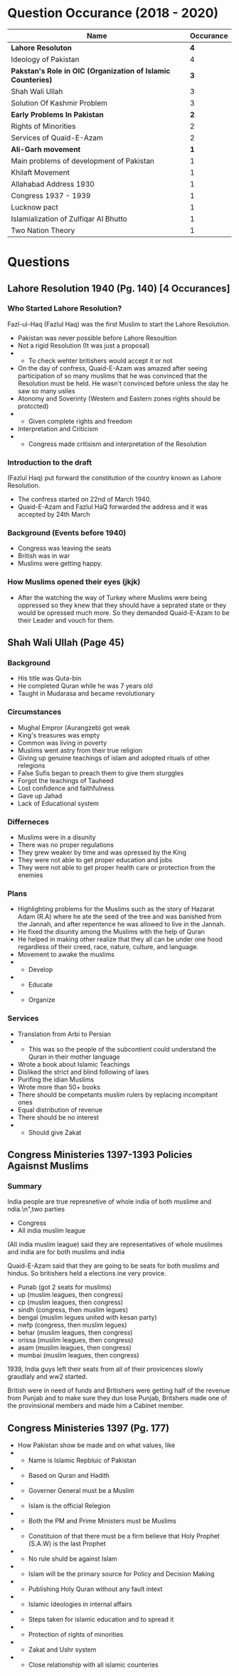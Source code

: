 # Question Occurance (2018 - 2020)

| Name                                                           | Occurance |
| -------------------------------------------------------------- | --------- |
| **Lahore Resoluton**                                           | **4**     |
| Ideology of Pakistan                                           | 4         |
| **Pakstan's Role in OIC (Organization of Islamic Counteries)** | **3**     |
| Shah Wali Ullah                                                | 3         |
| Solution Of Kashmir Problem                                    | 3         |
| **Early Problems In Pakistan**                                 | **2**     |
| Rights of Minorities                                           | 2         |
| Services of Quaid-E-Azam                                       | 2         |
| **Ali-Garh movement**                                          | **1**     |
| Main problems of development of Pakistan                       | 1         |
| Khilaft Movement                                               | 1         |
| Allahabad Address 1930                                         | 1         |
| Congress 1937 - 1939                                           | 1         |
| Lucknow pact                                                   | 1         |
| Islamialization of Zulfiqar Al Bhutto                          | 1         |
| Two Nation Theory                                              | 1         |

# Questions

## Lahore Resolution 1940 (Pg. 140) [4 Occurances]

### Who Started Lahore Resolution?

Fazl-ul-Haq (Fazlul Haq) was the first Muslim to start the Lahore Resolution.

- Pakistan was never possible before Lahore Resoultion
- Not a rigid Resolution (It was just a proposal)
- - To check wehter britishers would accept it or not
- On the day of confress, Quaid-E-Azam was amazed after seeing participation of so many muslims that he was convinced that the Resolution must be held. He wasn't convinced before unless the day he saw so many uslies
- Atonomy and Soverinty (Western and Eastern zones rights should be protccted)
- - Given complete rights and freedom
- Interpretation and Criticism
- - Congress made critisism and interpretation of the Resolution

### Introduction to the draft

(Fazlul Haq) put forward the constitution of the country known as Lahore Resolution.

- The confress started on 22nd of March 1940.
- Quaid-E-Azam and Fazlul HaQ forwarded the address and it was accepted by 24th March

### Background (Events before 1940)

- Congress was leaving the seats
- British was in war
- Muslims were getting happy.

### How Muslims opened their eyes (jkjk)

- After the watching the way of Turkey where Muslims were being oppressed so they knew that they should have a seprated state or they would be opressed much more. So they demanded Quaid-E-Azam to be their Leader and vouch for them.

## Shah Wali Ullah (Page 45)

### Background

- His title was Quta-bin
- He completed Quran while he was 7 years old
- Taught in Mudarasa and became revolutionary

### Circumstances

- Mughal Empror (Aurangzeb) got weak
- King's treasures was empty
- Common was living in poverty
- Muslims went astry from their true religion
- Giving up genuine teachings of islam and adopted rituals of other relegions
- False Sufis began to preach them to give them sturggles
- Forgot the teachings of Tauheed
- Lost confidence and faithfulness
- Gave up Jahad
- Lack of Educational system

### Differneces

- Muslims were in a disunity
- There was no proper regulations
- They grew weaker by time and was opressed by the King
- They were not able to get proper education and jobs
- They were not able to get proper health care or protection from the enemies

### Plans

- Highlighting problems for the Muslims such as the story of Hazarat Adam (R.A) where he ate the seed of the tree and was banished from the Jannah, and after repentence he was allowed to live in the Jannah.
- He fixed the disunity among the Muslims with the help of Quran
- He helped in making other realize that they all can be under one hood regardless of their creed, race, nature, culture, and language.
- Movement to awake the muslims
- - Develop
- - Educate
- - Organize

### Services

- Translation from Arbi to Persian
- - This was so the people of the subcontient could understand the Quran in their mother language
- Wrote a book about Islamic Teachings
- Disliked the strict and blind following of laws
- Purifing the idian Muslims
- Wrote more than 50+ books
- There should be competants muslim rulers by replacing incompitant ones
- Equal distribution of revenue
- There should be no interest
- - Should give Zakat

## Congress Ministeries 1397-1393 Policies Agaisnst Muslims

### Summary

India people are true represnetive of whole india of both muslime and ndia.\n",two parties

- Congress
- All india muslim league

(All india muslim league) said they are representatives of whole muslimes and india are for both muslims and india

Quaid-E-Azam said that they are going to be seats for both muslims and hindus. So britishers held a elections ine very provice.

- Punab (got 2 seats for muslims)
- up (muslim leagues, then congress)
- cp (muslim leagues, then congress)
- sindh (congress, then muslim legues)
- bengal (muslim legues united with kesan party)
- nwfp (congress, then muslim legues)
- behar (muslim leagues, then congress)
- orissa (muslim leagues, then congress)
- asam (muslim leagues, then congress)
- mumbai (muslim leagues, then congress)

1939, India guys left their seats from all of their provicences slowly graudlaly and ww2 started.

British were in need of funds and Britishers were getting half of the revenue from Punjab and to make sure they dun lose Punjab, Britshers made one of the provinsional members and made him a Cabinet member.

## Congress Ministeries 1397 (Pg. 177)

- How Pakistan show be made and on what values, like
- - Name is Islamic Repbluic of Pakistan
- - Based on Quran and Hadith
- - Governer General must be a Muslim
- - Islam is the official Relegion
- - Both the PM and Prime Ministers must be Muslims
- - Constituion of that there must be a firm believe that Holy Prophet (S.A.W) is the last Prophet
- - No rule shuld be against Islam
- - Islam will be the primary source for Policy and Decision Making
- - Publishing Holy Quran without any fault intext
- - Islamic Ideologies in internal affairs
- - Steps taken for islamic education and to spread it
- - Protection of rights of minorities
- - Zakat and Ushr system
- - Close relationship with all islamic counteries
